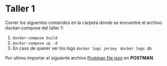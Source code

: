 <h1>Taller 1</h1>
Correr los siguentes comandos en la carpeta donde se encuentre el archivo docker-compose del taller 1:
<ol>
<li>
<code>docker-compose build </code>
</li>
<li>
<code>docker-compose up -d </code>
</li>
<li> En caso de querer ver los logs
<code>docker logs jersey </code>
<code>docker logs db</code>
</li>
</ol>

Por ultimo importar el siguiente archivo <a href="https://github.com/jsebastianherrera/Microservices/blob/main/Parte1/API.postman_collection.json">Postman file json</a>  en <strong>POSTMAN</strong>.

